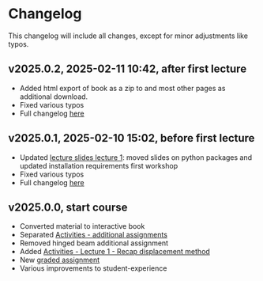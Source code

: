 # Changelog

This changelog will include all changes, except for minor adjustments like typos.

## v2025.0.2, 2025-02-11 10:42, after first lecture
- Added html export of book as a zip to [](./instructions.md) and most other pages as additional download.
- Fixed various typos
- Full changelog [here](https://github.com/CIEM5000-2025/book/releases/tag/v2025.0.2)

## v2025.0.1, 2025-02-10 15:02, before first lecture
- Updated [lecture slides lecture 1](./lecture1.md): moved slides on python packages and updated installation requirements first workshop
- Fixed various typos
- Full changelog [here](https://github.com/CIEM5000-2025/book/releases/tag/v2025.0.1)

## v2025.0.0, start course
- Converted material to interactive book
- Separated [Activities - additional assignments](./additional.md)
- Removed hinged beam additional assignment
- Added [Activities - Lecture 1 - Recap displacement method](./lecture1/displacement.md)
- New [graded assignment](./assignment.md)
- Various improvements to student-experience

